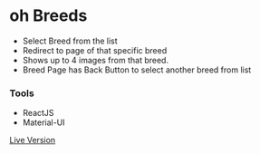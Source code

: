 # oh Breeds

-   Select Breed from the list
-   Redirect to page of that specific breed
-   Shows up to 4 images from that breed.
-   Breed Page has Back Button to select another breed from list

### Tools
-   ReactJS
-   Material-UI

[Live Version](https://ohbreeds.netlify.app/)
